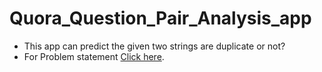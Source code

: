 # Quora_Question_Pair_Analysis_app
- This app can predict the given two strings are duplicate or not?
- For Problem statement [Click here](https://github.com/your-username/your-repository](https://docs.google.com/document/d/1zr4Lof5X78CTffhc42ED-qIZTgzSPOD4zWjj7PGSgVA/edit)https://docs.google.com/document/d/1zr4Lof5X78CTffhc42ED-qIZTgzSPOD4zWjj7PGSgVA/edit).


